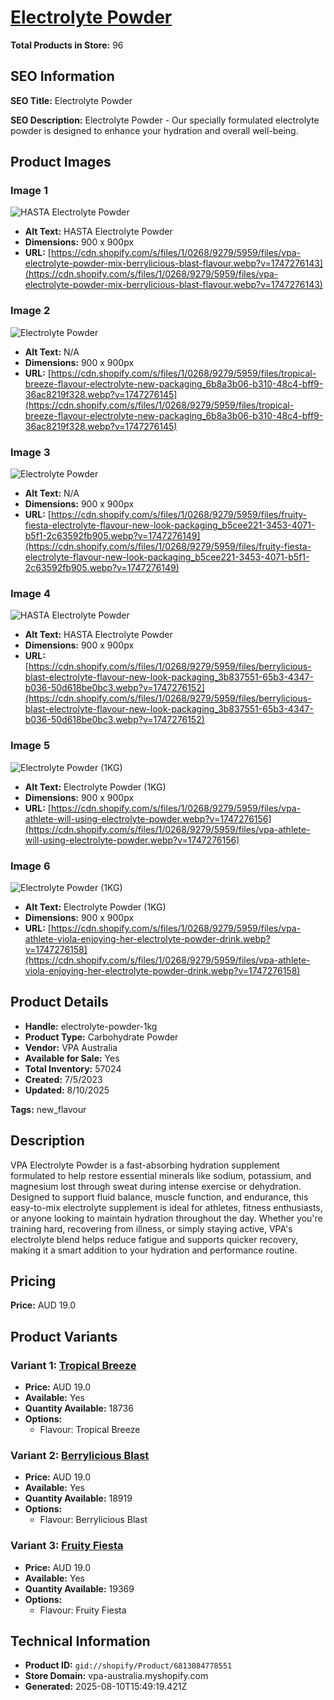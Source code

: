 # [Electrolyte Powder](https://vpa-australia.myshopify.com/products/electrolyte-powder-1kg)

**Total Products in Store:** 96

## SEO Information

**SEO Title:** Electrolyte Powder

**SEO Description:** Electrolyte Powder - Our specially formulated electrolyte powder is designed to enhance your hydration and overall well-being.

## Product Images

### Image 1
![HASTA Electrolyte Powder](https://cdn.shopify.com/s/files/1/0268/9279/5959/files/vpa-electrolyte-powder-mix-berrylicious-blast-flavour.webp?v=1747276143)

- **Alt Text:** HASTA Electrolyte Powder
- **Dimensions:** 900 x 900px
- **URL:** [https://cdn.shopify.com/s/files/1/0268/9279/5959/files/vpa-electrolyte-powder-mix-berrylicious-blast-flavour.webp?v=1747276143](https://cdn.shopify.com/s/files/1/0268/9279/5959/files/vpa-electrolyte-powder-mix-berrylicious-blast-flavour.webp?v=1747276143)

### Image 2
![Electrolyte Powder](https://cdn.shopify.com/s/files/1/0268/9279/5959/files/tropical-breeze-flavour-electrolyte-new-packaging_6b8a3b06-b310-48c4-bff9-36ac8219f328.webp?v=1747276145)

- **Alt Text:** N/A
- **Dimensions:** 900 x 900px
- **URL:** [https://cdn.shopify.com/s/files/1/0268/9279/5959/files/tropical-breeze-flavour-electrolyte-new-packaging_6b8a3b06-b310-48c4-bff9-36ac8219f328.webp?v=1747276145](https://cdn.shopify.com/s/files/1/0268/9279/5959/files/tropical-breeze-flavour-electrolyte-new-packaging_6b8a3b06-b310-48c4-bff9-36ac8219f328.webp?v=1747276145)

### Image 3
![Electrolyte Powder](https://cdn.shopify.com/s/files/1/0268/9279/5959/files/fruity-fiesta-electrolyte-flavour-new-look-packaging_b5cee221-3453-4071-b5f1-2c63592fb905.webp?v=1747276149)

- **Alt Text:** N/A
- **Dimensions:** 900 x 900px
- **URL:** [https://cdn.shopify.com/s/files/1/0268/9279/5959/files/fruity-fiesta-electrolyte-flavour-new-look-packaging_b5cee221-3453-4071-b5f1-2c63592fb905.webp?v=1747276149](https://cdn.shopify.com/s/files/1/0268/9279/5959/files/fruity-fiesta-electrolyte-flavour-new-look-packaging_b5cee221-3453-4071-b5f1-2c63592fb905.webp?v=1747276149)

### Image 4
![HASTA Electrolyte Powder](https://cdn.shopify.com/s/files/1/0268/9279/5959/files/berrylicious-blast-electrolyte-flavour-new-look-packaging_3b837551-65b3-4347-b036-50d618be0bc3.webp?v=1747276152)

- **Alt Text:** HASTA Electrolyte Powder
- **Dimensions:** 900 x 900px
- **URL:** [https://cdn.shopify.com/s/files/1/0268/9279/5959/files/berrylicious-blast-electrolyte-flavour-new-look-packaging_3b837551-65b3-4347-b036-50d618be0bc3.webp?v=1747276152](https://cdn.shopify.com/s/files/1/0268/9279/5959/files/berrylicious-blast-electrolyte-flavour-new-look-packaging_3b837551-65b3-4347-b036-50d618be0bc3.webp?v=1747276152)

### Image 5
![Electrolyte Powder (1KG)](https://cdn.shopify.com/s/files/1/0268/9279/5959/files/vpa-athlete-will-using-electrolyte-powder.webp?v=1747276156)

- **Alt Text:** Electrolyte Powder (1KG)
- **Dimensions:** 900 x 900px
- **URL:** [https://cdn.shopify.com/s/files/1/0268/9279/5959/files/vpa-athlete-will-using-electrolyte-powder.webp?v=1747276156](https://cdn.shopify.com/s/files/1/0268/9279/5959/files/vpa-athlete-will-using-electrolyte-powder.webp?v=1747276156)

### Image 6
![Electrolyte Powder (1KG)](https://cdn.shopify.com/s/files/1/0268/9279/5959/files/vpa-athlete-viola-enjoying-her-electrolyte-powder-drink.webp?v=1747276158)

- **Alt Text:** Electrolyte Powder (1KG)
- **Dimensions:** 900 x 900px
- **URL:** [https://cdn.shopify.com/s/files/1/0268/9279/5959/files/vpa-athlete-viola-enjoying-her-electrolyte-powder-drink.webp?v=1747276158](https://cdn.shopify.com/s/files/1/0268/9279/5959/files/vpa-athlete-viola-enjoying-her-electrolyte-powder-drink.webp?v=1747276158)

## Product Details

- **Handle:** electrolyte-powder-1kg
- **Product Type:** Carbohydrate Powder
- **Vendor:** VPA Australia
- **Available for Sale:** Yes
- **Total Inventory:** 57024
- **Created:** 7/5/2023
- **Updated:** 8/10/2025

**Tags:** new_flavour

## Description

VPA Electrolyte Powder is a fast-absorbing hydration supplement formulated to help restore essential minerals like sodium, potassium, and magnesium lost through sweat during intense exercise or dehydration. Designed to support fluid balance, muscle function, and endurance, this easy-to-mix electrolyte supplement is ideal for athletes, fitness enthusiasts, or anyone looking to maintain hydration throughout the day. Whether you're training hard, recovering from illness, or simply staying active, VPA's electrolyte blend helps reduce fatigue and supports quicker recovery, making it a smart addition to your hydration and performance routine.

## Pricing

**Price:** AUD 19.0

## Product Variants

### Variant 1: [Tropical Breeze](https://vpa-australia.myshopify.com/products/electrolyte-powder-1kg)

- **Price:** AUD 19.0
- **Available:** Yes
- **Quantity Available:** 18736
- **Options:**
  - Flavour: Tropical Breeze

### Variant 2: [Berrylicious Blast](https://vpa-australia.myshopify.com/products/electrolyte-powder-1kg)

- **Price:** AUD 19.0
- **Available:** Yes
- **Quantity Available:** 18919
- **Options:**
  - Flavour: Berrylicious Blast

### Variant 3: [Fruity Fiesta](https://vpa-australia.myshopify.com/products/electrolyte-powder-1kg)

- **Price:** AUD 19.0
- **Available:** Yes
- **Quantity Available:** 19369
- **Options:**
  - Flavour: Fruity Fiesta

## Technical Information

- **Product ID:** `gid://shopify/Product/6813084778551`
- **Store Domain:** vpa-australia.myshopify.com
- **Generated:** 2025-08-10T15:49:19.421Z

